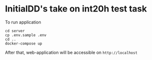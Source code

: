 # InitialDD's take on int20h test task

To run application
```
cd server
cp .env.sample .env
cd ..
docker-compose up
``` 

After that, web-application will be accessible on `http://localhost`
